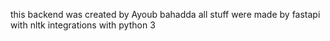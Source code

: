 this backend was created by Ayoub bahadda 
all stuff were made by fastapi with nltk integrations with python 3
